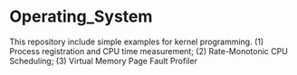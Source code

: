 # Operating_System
This repository include simple examples for kernel programming.
(1) Process registration and CPU time measurement;
(2) Rate-Monotonic CPU Scheduling;
(3) Virtual Memory Page Fault Profiler
